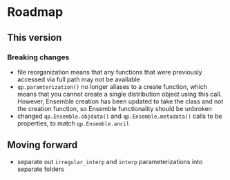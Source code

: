 # Roadmap

## This version

### Breaking changes

- file reorganization means that any functions that were previously accessed via full path may not be available
- `qp.paramterization()` no longer aliases to a create function, which means that you cannot create a single distribution object using this call. However, Ensemble creation has been updated to take the class and not the creation function, so Ensemble functionality should be unbroken
- changed `qp.Ensemble.objdata()` and `qp.Ensemble.metadata()` calls to be properties, to match `qp.Ensemble.ancil`

## Moving forward

- separate out `irregular_interp` and `interp` parameterizations into separate folders

